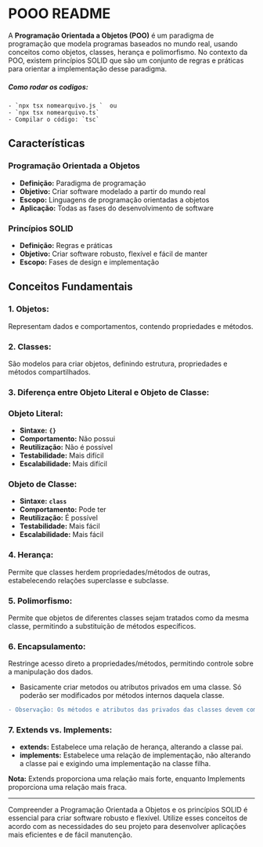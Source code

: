 
# POOO README

A **Programação Orientada a Objetos (POO)** é um paradigma de programação que modela programas baseados no mundo real, usando conceitos como objetos, classes, herança e polimorfismo. No contexto da POO, existem princípios SOLID que são um conjunto de regras e práticas para orientar a implementação desse paradigma.

##### Como rodar os codigos: 
```
- `npx tsx nomearquivo.js `  ou 
- `npx tsx nomearquivo.ts`
- Compilar o código: `tsc` 
```


## **Características**

### **Programação Orientada a Objetos**

- **Definição:** Paradigma de programação
- **Objetivo:** Criar software modelado a partir do mundo real
- **Escopo:** Linguagens de programação orientadas a objetos
- **Aplicação:** Todas as fases do desenvolvimento de software

### **Princípios SOLID**

- **Definição:** Regras e práticas
- **Objetivo:** Criar software robusto, flexível e fácil de manter
- **Escopo:** Fases de design e implementação

## **Conceitos Fundamentais**

### **1. Objetos:**

Representam dados e comportamentos, contendo propriedades e métodos.


### **2. Classes:**

São modelos para criar objetos, definindo estrutura, propriedades e métodos compartilhados.

### **3. Diferença entre Objeto Literal e Objeto de Classe:**

### Objeto Literal:

- **Sintaxe:** **`{}`**
- **Comportamento:** Não possui
- **Reutilização:** Não é possível
- **Testabilidade:** Mais difícil
- **Escalabilidade:** Mais difícil

### Objeto de Classe:

- **Sintaxe:** **`class`**
- **Comportamento:** Pode ter
- **Reutilização:** É possível
- **Testabilidade:** Mais fácil
- **Escalabilidade:** Mais fácil

### **4. Herança:**

Permite que classes herdem propriedades/métodos de outras, estabelecendo relações superclasse e subclasse.

### **5. Polimorfismo:**

Permite que objetos de diferentes classes sejam tratados como da mesma classe, permitindo a substituição de métodos específicos.

### **6. Encapsulamento:**

Restringe acesso direto a propriedades/métodos, permitindo controle sobre a manipulação dos dados. 

- Basicamente criar metodos ou atributos privados em uma classe. Só poderão ser modificados por métodos internos daquela classe. 

```diff
- Observação: Os métodos e atributos das privados das classes devem começar com "_" para identifica-los.

```

### **7. Extends vs. Implements:**

- **extends:** Estabelece uma relação de herança, alterando a classe pai.
- **implements:** Estabelece uma relação de implementação, não alterando a classe pai e exigindo uma implementação na classe filha.

**Nota:** Extends proporciona uma relação mais forte, enquanto Implements proporciona uma relação mais fraca.

---

Compreender a Programação Orientada a Objetos e os princípios SOLID é essencial para criar software robusto e flexível. Utilize esses conceitos de acordo com as necessidades do seu projeto para desenvolver aplicações mais eficientes e de fácil manutenção.


